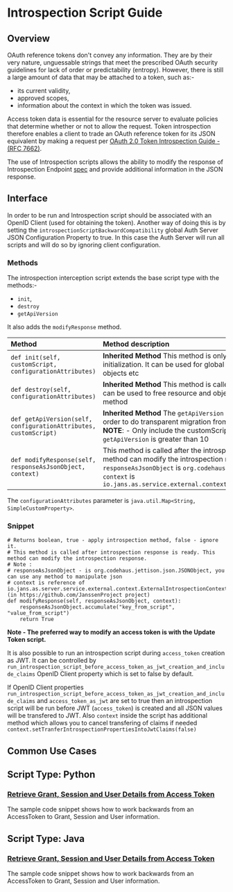 # Introspection Script Guide

## Overview

OAuth reference tokens don't convey any information. They are by their very nature, unguessable strings that meet the prescribed OAuth security guidelines for lack of order or predictability (entropy). However, there is still a large amount of data that may be attached to a token, such as:-
 - its current validity,
 - approved scopes, 
 - information about the context in which the token was issued. 

Access token data is essential for the resource server to evaluate policies that determine whether or not to allow the request. Token introspection therefore enables a client to trade an OAuth reference token for its JSON equivalent by making a request per [OAuth 2.0 Token Introspection Guide - (RFC 7662)](https://datatracker.ietf.org/doc/html/rfc7662). 

The use of Introspection scripts allows the ability to modify the response of Introspection Endpoint [spec](https://datatracker.ietf.org/doc/html/rfc7662) and provide additional information in the JSON response.

## Interface

In order to be run and Introspection script should be associated with an OpenID Client (used for obtaining the token). Another way of doing this is by setting the `introspectionScriptBackwardCompatibility` global Auth Server JSON Configuration Property to true. In this case the Auth Server will run all scripts and will do so by ignoring client configuration.

### Methods

The introspection interception script extends the base script type with the methods:-
- `init`, 
- `destroy`
- `getApiVersion` 

It also adds the `modifyResponse` method.

| Method | Method description |
|:-----|:------|
| `def init(self, customScript, configurationAttributes)` | **Inherited Method** This method is only called once during the script initialization. It can be used for global script initialization, initiate objects etc |
| `def destroy(self, configurationAttributes)` | **Inherited Method** This method is called once to destroy events. It can be used to free resource and objects created in the `init()` method |
| `def getApiVersion(self, configurationAttributes, customScript)` | **Inherited Method** The `getApiVersion` method allows API changes in order to do transparent migration from an old script to a new API. **NOTE**: - Only include the customScript variable if the value for `getApiVersion` is greater than 10 |
| `def modifyResponse(self, responseAsJsonObject, context)` | This method is called after the introspection response is ready. This method can modify the introspection response.<br/>`responseAsJsonObject` is `org.codehaus.jettison.json.JSONObject`<br/> `context` is `io.jans.as.service.external.context.ExternalIntrospectionContext` |

The `configurationAttributes` parameter is `java.util.Map<String, SimpleCustomProperty>`.

### Snippet

    # Returns boolean, true - apply introspection method, false - ignore it.
    # This method is called after introspection response is ready. This method can modify the introspection response.
    # Note :
    # responseAsJsonObject - is org.codehaus.jettison.json.JSONObject, you can use any method to manipulate json
    # context is reference of io.jans.as.server.service.external.context.ExternalIntrospectionContext (in https://github.com/JanssenProject project)
    def modifyResponse(self, responseAsJsonObject, context):
        responseAsJsonObject.accumulate("key_from_script", "value_from_script")
        return True
        
**Note - The preferred way to modify an access token is with the Update Token script.**

It is also possible to run an introspection script during `access_token` creation as JWT. It can be controlled by `run_introspection_script_before_access_token_as_jwt_creation_and_include_claims` OpenID Client property which is set to false by default. 

If OpenID Client properties `run_introspection_script_before_access_token_as_jwt_creation_and_include_claims` and `access_token_as_jwt` are set to true then an introspection script will be run before JWT (`access_token`) is created and all JSON values will be transfered to JWT. Also `context` inside the script has additional method which allows you to cancel transfering of claims if needed `context.setTranferIntrospectionPropertiesIntoJwtClaims(false)`
        
## Common Use Cases

## Script Type: Python

### [Retrieve Grant, Session and User Details from Access Token](introspection/introspection-custom-parameters/introspection_custom_params.py)

The sample code snippet shows how to work backwards from an AccessToken to Grant, Session and User information.

## Script Type: Java

### [Retrieve Grant, Session and User Details from Access Token](introspection/introspection-custom-parameters/introspection_custom_params.java)

The sample code snippet shows how to work backwards from an AccessToken to Grant, Session and User information.
